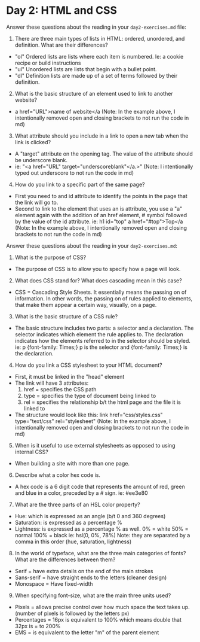 # Day 2: HTML and CSS
  Answer these questions about the reading in your `day2-exercises.md` file:

  1.  There are three main types of lists in HTML: ordered, unordered, and definition. What are their differences?
  * "ol" Ordered lists are lists where each item is numbered. Ie: a cookie recipe or build instructions
  * "ul" Unordered lists are lists that begin with a bullet point.
  * "dl" Definition lists are made up of a set of terms followed by their definition.

  2.  What is the basic structure of an element used to link to another website?
  * a href="URL">name of website</a
  (Note: In the example above, I intentionally removed open and closing brackets to not run the code in md)

  3.  What attribute should you include in a link to open a new tab when the link is clicked?
  * A "target" attribute on the opening tag.  The value of the attribute should be underscore blank.
  * ie: "<a href="URL" target="underscoreblank"</a.>" (Note: I intentionally typed out underscore to not run the code in md)

  4.  How do you link to a specific part of the same page?
  * First you need to and id attribute to identify the points in the page that the link will go to.
  * Second to link to the element that uses an is attribute, you use a "a" element again with the addition of an href element, # symbol followed by the value of the id attribute.
    ie:  h1 id="top"
         a href="#top">Top</a
(Note: In the example above, I intentionally removed open and closing brackets to not run the code in md)


  Answer these questions about the reading in your `day2-exercises.md`:

  1.  What is the purpose of CSS?
  * The purpose of CSS is to allow you to specify how a page will look.  

  2.  What does CSS stand for? What does cascading mean in this case?
  * CSS = Cascading Style Sheets.  It essentially means the passing on of information.  In other words, the passing on of rules applied to elements, that make them appear a certain way, visually, on a page.

  3.  What is the basic structure of a CSS rule?
  * The basic structure includes two parts: a selector and a declaration.  The selector indicates which element the rule applies to.  The declaration indicates how the elements referred to in the selector should be styled.
  ie: p {font-family: Times;}  p is the selector and {font-family: Times;} is the declaration.

  4.  How do you link a CSS stylesheet to your HTML document?
  * First, it must be linked in the "head" element
  * The link will have 3 attributes:
    1. href = specifies the CSS path
    2. type = specifies the type of document being linked to  
    3. rel = specifies the relationship b/t the html page and the file it is linked to
  * The structure would look like this:  link href="css/styles.css" type="text/css" rel="stylesheet"
  (Note: In the example above, I intentionally removed open and closing brackets to not run the code in md)

  5.  When is it useful to use external stylesheets as opposed to using internal CSS?
  * When building a site with more than one page.  

  6.  Describe what a color hex code is.
  * A hex code is a 6 digit code that represents the amount of red, green and blue in a color, preceded by a # sign.
  ie: #ee3e80

  7.  What are the three parts of an HSL color property?
  * Hue: which is expressed as an angle (b/t 0 and 360 degrees)
  * Saturation: is expressed as a percentage %
  * Lightness: is expressed as a percentage % as well. 0% = white 50% = normal 100% = black
  ie: hsl(0, 0%, 78%)   Note: they are separated by a comma in this order (hue, saturation, lightness)

  8.  In the world of typeface, what are the three main categories of fonts? What are the differences between them?
  * Serif = have extra details on the end of the main strokes
  * Sans-serif = have straight ends to the letters (cleaner design)
  * Monospace = Have fixed-width

  9.  When specifying font-size, what are the main three units used?
  * Pixels = allows precise control over how much space the text takes up.  (number of pixels is followed by the letters px)
  * Percentages = 16px is equivalent to 100%  which means double that 32px is = to 200%
  * EMS = is equivalent to the letter "m" of the parent element

